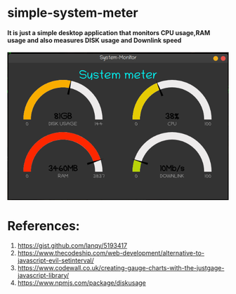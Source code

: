 # simple-system-meter
<h4>It is just a simple desktop application that monitors CPU usage,RAM usage and also measures DISK usage and Downlink speed<h4>

![image](https://github.com/nishalk01/simple-system-meter/blob/master/image.png)
  


 
# References:

1) https://gist.github.com/lanqy/5193417
2) https://www.thecodeship.com/web-development/alternative-to-javascript-evil-setinterval/
3) https://www.codewall.co.uk/creating-gauge-charts-with-the-justgage-javascript-library/
4) https://www.npmjs.com/package/diskusage
